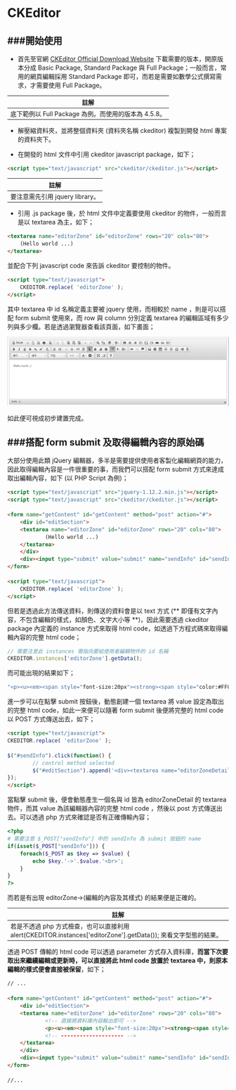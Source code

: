 # CKEditor


###開始使用
---
* 首先至官網 [CKEditor Official Download Website](http://ckeditor.com/download) 下載需要的版本，開原版本分成 Basic Package, Standard Package 與 Full Package；一般而言，常用的網頁編輯採用 Standard Package 即可，而若是需要如數學公式撰寫需求，才需要使用 Full Package。

| 註解 |
| -- |
| 底下範例以 Full Package 為例。而使用的版本為 4.5.8。 |

* 解壓縮資料夾，並將整個資料夾 (資料夾名稱 ckeditor) 複製到開發 html 專案的資料夾下。

* 在開發的 html 文件中引用 ckeditor javascript package，如下；

```Html
<script type="text/javascript" src="ckeditor/ckeditor.js"></script>
```

| 註解 |
| -- |
| 要注意需先引用 jquery library。 |

* 引用 .js package 後，於 html 文件中定義要使用 ckeditor 的物件，一般而言是以 textarea 為主，如下；

```Html
<textarea name="editorZone" id="editorZone" rows="20" cols="80">
	(Hello world ...)
</textarea>
```

並配合下列 javascript code 來告訴 ckeditor 要控制的物件。

```Html
<script type="text/javascript">
	CKEDITOR.replace( 'editorZone' );
</script>
```

其中 textarea 中 id 名稱定義主要被 jquery 使用，而相較於 name ，則是可以搭配 form submit 使用來，而 row 與 column 分別定義 textarea 的編輯區域有多少列與多少欄。若是透過瀏覽器查看該頁面，如下畫面；

![](../images/ckeditor.png)

如此便可視成初步建置完成。

###搭配 form submit 及取得編輯內容的原始碼
---
大部分使用此類 jQuery 編輯器，多半是需要提供使用者客製化編輯網頁的能力，因此取得編輯內容是一件很重要的事，而我們可以搭配 form submit 方式來達成取出編輯內容，如下 (以 PHP Script 為例)；

```Html
<script type="text/javascript" src="jquery-1.12.2.min.js"></script>
<script type="text/javascript" src="ckeditor/ckeditor.js"></script>

<form name="getContent" id="getContent" method="post" action="#">
    <div id="editSection">
    <textarea name="editorZone" id="editorZone" rows="20" cols="80">
            (Hello world ...)
    </textarea>
    </div>
    <div><input type="submit" value="submit" name="sendInfo" id="sendInfo"></input></div>
</form>

<script type="text/javascript">
	CKEDITOR.replace( 'editorZone' );
</script>
```

但若是透過此方法傳送資料，則傳送的資料會是以 text 方式 (** 即僅有文字內容，不包含編輯的樣式，如顏色、文字大小等 **)，因此需要透過 ckeditor package 內定義的 instance 方式來取得 html code，如透過下方程式碼來取得編輯內容的完整 html code；

```Javascript
// 需要注意此 instances 需指向要給使用者編輯物件的 id 名稱
CKEDITOR.instances['editorZone'].getData();
```

而可能出現的結果如下；

```Bash
"<p><u><em><span style="font-size:20px"><strong><span style="color:#FF0000">(Hello world ...)</span></strong></span></em></u></p>"
```

進一步可以在點擊 submit 按鈕後，動態創建一個 textarea 將 value 設定為取出的完整 html code，如此一來便可以隨著 form submit 後便將完整的 html code 以 POST 方式傳送出去，如下；

```Html
<script type="text/javascript">
CKEDITOR.replace( 'editorZone' );

$("#sendInfo").click(function() {
		// control method selected
		$("#editSection").append('<div><textarea name="editorZoneDetail" id="editorZoneDetail" value="' + CKEDITOR.instances['editorZone'].getData() + '" style="position: absolute; left: -9999px"></textarea></div>');
});
</script>
```

當點擊 submit 後，便會動態產生一個名與 id 皆為 editorZoneDetail 的 textarea 物件，而其 value 為該編輯器內容的完整 html code ，然後以 post 方式傳送出去。可以透過 php 方式來確認是否有正確傳輸內容；

```Php
<?php
# 需要注意 $_POST["sendInfo"] 中的 sendInfo 為 submit 按鈕的 name
if(isset($_POST["sendInfo"])) {
    foreach($_POST as $key => $value) {
        echo $key.'->'.$value.'<br>';
    }
}
?>
```

而若是有出現 editorZone-&gt;(編輯的內容及其樣式) 的結果便是正確的。

| 註解 |
| -- |
| 若是不透過 php 方式檢查，也可以直接利用 alert(CKEDITOR.instances['editorZone'].getData()); 來看文字型態的結果。 |

透過 POST 傳輸的 html code 可以透過 parameter 方式存入資料庫，**而當下次要取出來繼續編輯或更新時，可以直接將此 html code 放置於 textarea 中，則原本編輯的樣式便會直接被保留**，如下；

```Html
// ...

<form name="getContent" id="getContent" method="post" action="#">
	<div id="editSection">
	<textarea name="editorZone" id="editorZone" rows="20" cols="80">
            <!-- 直接將資料庫內容輸出即可 -->
			<p><u><em><span style="font-size:20px"><strong><span style="color:#FF0000">(Hello world ...)</span></strong></span></em></u></p>
            <!-- -------------------- -->
	</textarea>
	</div>
	<div><input type="submit" value="submit" name="sendInfo" id="sendInfo"></input></div>
</form>

//...
```










